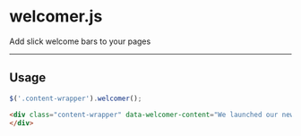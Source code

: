 # welcomer.js

Add slick welcome bars to your pages

---

## Usage

```javascript
$('.content-wrapper').welcomer();
```

```html
<div class="content-wrapper" data-welcomer-content="We launched our new product!" data-welcomer-link="Start a trial" data-welcomer-href="https://example.com">
</div>
```
